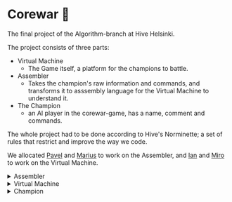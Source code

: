 # Corewar 👾
The final project of the Algorithm-branch at Hive Helsinki.  

The project consists of three parts:  
- Virtual Machine   
  * The Game itself, a platform for the champions to battle.  
- Assembler  
  * Takes the champion's raw information and commands, and transforms it to asssembly language for the Virtual Machine to understand it.  
- The Champion  
  * an AI player in the corewar-game, has a name, comment and commands.  
  
The whole project had to be done according to Hive's Norminette; a set of rules that restrict and improve the way we code.  

We allocated [Pavel](https://github.com/pavel-arkharov) and [Marius](https://github.com/Sickology101) to work on the Assembler, and [Ian](https://github.com/IanGaplichnik) and [Miro](https://github.com/MiroTissari) to work on the Virtual Machine.  
  
  
<details><summary>Assembler</summary>
<p>

To be released soon.

</p>
</details>
  
  
<details><summary>Virtual Machine</summary>
<p>

To be released soon.

</p>
</details>
  
  
  
<details><summary>Champion</summary>
<p>

To be released soon.

</p>
</details>
